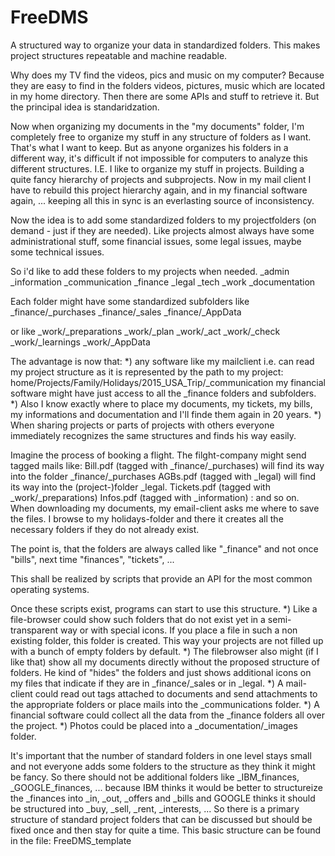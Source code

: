 # FreeDMS
A structured way to organize your data in standardized folders. This makes project structures repeatable and machine readable.

Why does my TV find the videos, pics and music on my computer? Because they are easy to find in the folders videos, pictures, music which are located in my home directory. Then there are some APIs and stuff to retrieve it. But the principal idea is standaridzation.

Now when organizing my documents in the "my documents" folder, I'm completely free to organize my stuff in any structure of folders as I want. That's what I want to keep. But as anyone organizes his folders in a different way, it's difficult if not impossible for computers to analyze this different structures.
I.E. I like to organize my stuff in projects. Building a quite fancy hierarchy of projects and subprojects. Now in my mail client I have to rebuild this project hierarchy again, and in my financial software again, ... keeping all this in sync is an everlasting source of inconsistency.

Now the idea is to add some standardized folders to my projectfolders (on demand - just if they are needed).
Like projects almost always have some administrational stuff, some financial issues, some legal issues, maybe some technical issues.

So i'd like to add these folders to my projects when needed.
_admin
_information
_communication
_finance
_legal
_tech
_work
_documentation

Each folder might have some standardized subfolders like
_finance/_purchases
_finance/_sales
_finance/_AppData

or like
_work/_preparations
_work/_plan
_work/_act
_work/_check
_work/_learnings
_work/_AppData

The advantage is now that:
*) any software like my mailclient i.e. can read my project structure as it is represented by the path to my project:
    home/Projects/Family/Holidays/2015_USA_Trip/_communication
    my financial software might have just access to all the _finance folders and subfolders.
*) Also I know exactly where to place my documents, my tickets, my bills, my informations and documentation and I'll finde them again in 20 years.
*) When sharing projects or parts of projects with others everyone immediately recognizes the same structures and finds his way easily.

Imagine the process of booking a flight. The filght-company might send tagged mails like:
Bill.pdf (tagged with _finance/_purchases) will find its way into the folder _finance/_purchases
AGBs.pdf (tagged with _legal) will find its way into the (project-)folder _legal.
Tickets.pdf (tagged with _work/_preparations)
Infos.pdf (tagged with _information)
: and so on.
When downloading my documents, my email-client asks me where to save the files. I browse to my holidays-folder and there it creates all the necessary folders if they do not already exist.

The point is, that the folders are always called like "_finance" and not once "bills", next time "finances", "tickets", ...

This shall be realized by scripts that provide an API for the most common operating systems.

Once these scripts exist, programs can start to use this structure.
*) Like a file-browser could show such folders that do not exist yet in a semi-transparent way or with special icons. If you place a file in such a non existing folder, this folder is created. This way your projects are not filled up with a bunch of empty folders by default. 
*) The filebrowser also might (if I like that) show all my documents directly without the proposed structure of folders. He kind of "hides" the folders and just shows additional icons on my files that indicate if they are in _finance/_sales or in _legal. 
*) A mail-client could read out tags attached to documents and send attachments to the appropriate folders or place mails into the _communications folder.
*) A financial software could collect all the data from the _finance folders all over the project.
*) Photos could be placed into a _documentation/_images folder.


It's important that the number of standard folders in one level stays small and not everyone adds some folders to the structure as they think it might be fancy. So there should not be additional folders like _IBM_finances, _GOOGLE_finances, ... because IBM thinks it would be better to structureize the _finances into _in, _out, _offers and _bills and GOOGLE thinks it should be structured into _buy, _sell, _rent, _interests, ...
So there is a primary structure of standard project folders that can be discussed but should be fixed once and then stay for quite a time. This basic structure can be found in the file: FreeDMS_template

